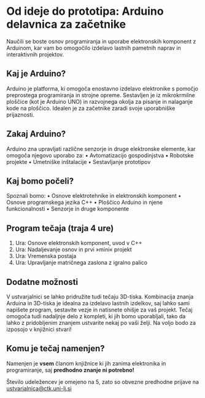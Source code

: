 # Od ideje do prototipa: Arduino delavnica za začetnike
Naučili se boste osnov programiranja in uporabe elektronskih komponent z Arduinom, kar vam bo omogočilo izdelavo lastnih pametnih naprav in interaktivnih projektov.

## Kaj je Arduino? 
Arduino je platforma, ki omogoča enostavno izdelavo elektronike s pomočjo preprostega programiranja in strojne opreme. Sestavljen je iz mikrokrmilne ploščice (kot je Arduino UNO) in razvojnega okolja za pisanje in nalaganje kode na ploščico. Idealen je za začetnike zaradi svoje uporabniške prijaznosti.

## Zakaj Arduino?
Arduino zna upravljati različne senzorje in druge elektronske elemente, kar omogoča njegovo uporabo za:
•	Avtomatizacijo gospodinjstva
•	Robotske projekte
•	Umetniške inštalacije
•	Sestavljanje prototipov

## Kaj bomo počeli?
Spoznali bomo:
•	Osnove elektrotehnike in elektronskih komponent
•	Osnove programskega jezika C++
•	Ploščico Arduino in njene funkcionalnosti
•	Senzorje in druge komponente

## Program tečaja (traja 4 ure)
1.	Ura: Osnove elektronskih komponent, uvod v C++
2.	Ura: Nadaljevanje osnov in prvi »mini« projekt
3.	Ura: Vremenska postaja
4.	Ura: Upravljanje matričnega zaslona z igralno palico

## Dodatne možnosti
V ustvarjalnici se lahko pridružite tudi tečaju 3D-tiska. Kombinacija znanja Arduina in 3D-tiska je idealna za izdelavo lastnih izdelkov, saj lahko sami napišete program, sestavite vezje in natisnete ohišje za vaš projekt. 
Tečaj omogoča tudi nadaljnje delo z kompleti, ki jih bomo uporabljali, tako da lahko z pridobljenim znanjem ustvarite nekaj po vaši želji. Na voljo bodo za izposojo v knjižnici stvari!

## Komu je tečaj namenjen?
Namenjen je **vsem** članom knjižnice ki jih zanima elektronika in programiranje, saj **predhodno znanje ni potrebno!**

Število udeležencev je omejeno na 5, zato so obvezne predhodne prijave na ustvarjalnica@ctk.uni-lj.si 
